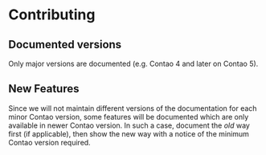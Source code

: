 # Contributing

## Documented versions

Only major versions are documented (e.g. Contao 4 and later on Contao 5).

## New Features

Since we will not maintain different versions of the documentation for each minor Contao version, some features will be documented which are only available in newer Contao version. In such a case, document the _old_ way first (if applicable), then show the new way with a notice of the minimum Contao version required.
